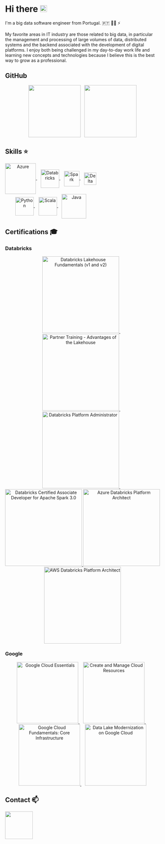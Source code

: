 # Hi there <img src="https://media.giphy.com/media/hvRJCLFzcasrR4ia7z/giphy.gif" width="22px">

I'm a big data software engineer from Portugal. :portugal: :man_technologist: :zap:

My favorite areas in IT industry are those related to big data, in particular the management and processing of large volumes of data, distributed systems and the backend associated with the development of digital platforms. I enjoy both being challenged in my day-to-day work life and learning new concepts and technologies because I believe this is the best way to grow as a professional.

## GitHub
<p align="center">
    <img height="170px" src="https://github-readme-stats.vercel.app/api?username=Nelson198&count_private=true&theme=slateorange&show_icons=true"/>
    &nbsp;
    <img height="170px" src="https://github-readme-stats.vercel.app/api/top-langs/?username=Nelson198&layout=compact&theme=slateorange&show_icons=true"/>
</p>

## Skills :star:
<div style="display: inline-block" align="center">
    <a href="https://azure.microsoft.com" target="_blank">
	<img align="center" alt="Azure" height="100px" src="https://cdn.jsdelivr.net/gh/devicons/devicon/icons/azure/azure-original-wordmark.svg"/>
    </a>
    &nbsp;&nbsp;
    <a href="https://www.databricks.com" target="_blank">
        <img align="center" alt="Databricks" height="60px" src="https://www.databricks.com/en-website-assets/static/e6b356d9819308e5133bac62bb1e81ff/db-logo-stacked-white-desktop.svg">
    </a>
    &nbsp;&nbsp;
    <a href="https://spark.apache.org" target="_blank">
	<img align="center" alt="Spark" height="50px" src="https://spark.apache.org/images/spark-logo-rev.svg">
    </a>
    &nbsp;&nbsp;
    <a href="https://delta.io" target="_blank">
        <img align="center" alt="Delta Lake" height="40px" src="https://delta.io/static/delta-lake-logo-a1c0d80d23c17de5f5d7224cb40f15dc.svg">
    </a>
    <br>
    <a href="https://www.python.org" target="_blank">
        <img align="center" alt="Python" height="60px" src="https://s3.dualstack.us-east-2.amazonaws.com/pythondotorg-assets/media/files/python-logo-only.svg">
    </a>
    &nbsp;&nbsp;
    <a href="https://www.scala-lang.org" target="_blank">
        <img align="center" alt="Scala" height="60px" src="https://upload.wikimedia.org/wikipedia/commons/3/39/Scala-full-color.svg">
    </a>
    &nbsp;&nbsp;
    <a href="https://www.java.com" target="_blank">
	<img align="center" alt="Java" height="80px" src="https://upload.wikimedia.org/wikipedia/pt/3/30/Java_programming_language_logo.svg">
    </a>
</div>

## Certifications :mortar_board:
### Databricks
<div style="display: inline-block" align="center">
    <a href="https://credentials.databricks.com/83955591-4668-449d-85fe-05736b2f51af" target="_blank">
        <img alt="Databricks Lakehouse Fundamentals (v1 and v2)" height="250px" src="https://templates.images.credential.net/16509948849242752807044385742422.png">
    </a>
    &nbsp;&nbsp;
    <a href="https://credentials.databricks.com/a991075b-1395-449d-8b15-45c47b87e737" target="_blank">
        <img alt="Partner Training - Advantages of the Lakehouse" height="250px" src="https://templates.images.credential.net/16859773694313675491101455555626.png">
    </a>
    &nbsp;&nbsp;
    <a href="https://credentials.databricks.com/fe3768ca-7715-4718-89ff-10d435b1083e" target="_blank">
        <img alt="Databricks Platform Administrator" height="250px" src="https://templates.images.credential.net/16638732864435805707396627386425.png">
    </a>
    &nbsp;&nbsp;
    <a href="https://credentials.databricks.com/c709948f-6877-45a5-8155-9e5ef7c8fe6a" target="_blank">
        <img alt="Databricks Certified Associate Developer for Apache Spark 3.0" height="250px" src="https://templates.images.credential.net/16491856424607350801669276089387.png">
    </a>
    <a href="https://credentials.databricks.com/fd8cbec8-8f5c-4352-9f38-258ce3c0cf18" target="_blank">
        <img alt="Azure Databricks Platform Architect" height="250px" src="https://templates.images.credential.net/16875328858623774637935876095299.png">
    </a>
    <a href="https://credentials.databricks.com/b73fd59f-98b1-459d-8d14-f9ab1857e047" target="_blank">
        <img alt="AWS Databricks Platform Architect" height="250px" src="https://templates.images.credential.net/16875325626855413728527958986373.png">
    </a>
</div>

### Google
<div style="display: inline-block" align="center">
    <a href="https://partner.cloudskillsboost.google/public_profiles/ba45db90-eea8-46b3-a353-1b2f19ea0557/badges/4373480" target="_blank">
        <img alt="Google Cloud Essentials" height="200px" src="https://cdn.qwiklabs.com/xRejIPM4k6VgI8%2B%2B2Nz5bFHFx8PwK0nn9oQofkJOsS4%3D">
    </a>
    &nbsp;&nbsp;
    <a href="https://partner.cloudskillsboost.google/public_profiles/ba45db90-eea8-46b3-a353-1b2f19ea0557/badges/4375985" target="_blank">
        <img alt="Create and Manage Cloud Resources" height="200px" src="https://cdn.qwiklabs.com/TbOoOcpQdNxRawSvSE3K5cbakxBmki8F%2FgjwN6yKY98%3D">
    </a>
    &nbsp;&nbsp;
    <a href="https://partner.cloudskillsboost.google/public_profiles/ba45db90-eea8-46b3-a353-1b2f19ea0557/badges/4427248" target="_blank">
        <img alt="Google Cloud Fundamentals: Core Infrastructure" height="200px" src="https://cdn.qwiklabs.com/7Ctp1V%2BhbOSmQLBRz91XFL6iYW8s36LJsK3MDyaRdJI%3D">
    </a>
    &nbsp;&nbsp;
    <a href="https://partner.cloudskillsboost.google/public_profiles/ba45db90-eea8-46b3-a353-1b2f19ea0557/badges/4988109" target="_blank">
        <img alt="Data Lake Modernization on Google Cloud" height="200px" src="https://cdn.qwiklabs.com/d4JsUitam2DTgexyzjvReFL4UyfLo5l9kc2jZigVP5s%3D">
    </a>
</div>

## Contact :mailbox:
<div style="display: inline-block" align="center">
    <a href="https://www.linkedin.com/in/nelson198">
	<img width="90px" src="https://img.shields.io/badge/LinkedIn-0077B5?style=flat&logo=linkedin&logoColor=white"/>
    </a>
</div>

